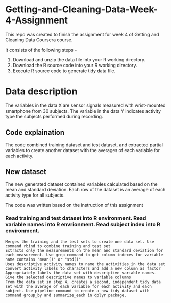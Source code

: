 # Getting-and-Cleaning-Data-Week-4-Assignment

This repo was created to finish the assignment for week 4 of Getting and Cleaning Data Coursera course.

It consists of the following steps -
1. Download and unzip the data file into your R working directory.
2. Download the R source code into your R working directory.
3. Execute R source code to generate tidy data file.

# Data description

The variables in the data X are sensor signals measured with wrist-mounted smartphone from 30 subjects. The variable in the data Y indicates activity type the subjects performed during recording.

## Code explaination
The code combined training dataset and test dataset, and extracted partial variables to create another dataset with the averages of each variable for each activity.

## New dataset
The new generated dataset contained variables calculated based on the mean and standard deviation. Each row of the dataset is an average of each activity type for all subjects.

The code was written based on the instruction of this assignment

### Read training and test dataset into R environment. Read variable names into R envrionment. Read subject index into R environment.

    Merges the training and the test sets to create one data set. Use command rbind to combine training and test set
    Extracts only the measurements on the mean and standard deviation for each measurement. Use grep command to get column indexes for variable name contains "mean()" or "std()"
    Uses descriptive activity names to name the activities in the data set Convert activity labels to characters and add a new column as factor
    Appropriately labels the data set with descriptive variable names. Give the selected descriptive names to variable columns
    From the data set in step 4, creates a second, independent tidy data set with the average of each variable for each activity and each subject. Use pipeline command to create a new tidy dataset with command group_by and summarize_each in dplyr package.
